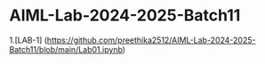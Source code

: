 # AIML-Lab-2024-2025-Batch11
1.[LAB-1]
(https://github.com/preethika2512/AIML-Lab-2024-2025-Batch11/blob/main/Lab01.ipynb)
